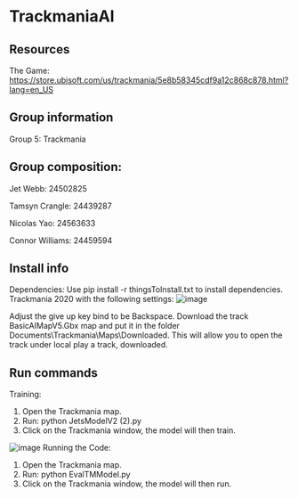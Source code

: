 # TrackmaniaAI

## Resources
The Game:
https://store.ubisoft.com/us/trackmania/5e8b58345cdf9a12c868c878.html?lang=en_US

## Group information
Group 5: Trackmania

## Group composition:
Jet Webb: 24502825

Tamsyn Crangle: 24439287

Nicolas Yao: 24563633

Connor Williams: 24459594

## Install info
Dependencies:
Use pip install -r thingsToInstall.txt to install dependencies.
Trackmania 2020 with the following settings:
![image](https://github.com/user-attachments/assets/c90e8cd6-a327-40e7-956b-91a1ab6d9471)

Adjust the give up key bind to be Backspace.
Download the track BasicAIMapV5.Gbx map and put it in the folder Documents\Trackmania\Maps\Downloaded. This will allow you to open the track under local play a track, downloaded.

## Run commands

Training:
1.	Open the Trackmania map.
2.  Run: python JetsModelV2 (2).py
3.	Click on the Trackmania window, the model will then train.


![image](https://github.com/user-attachments/assets/32af277e-dcd4-4146-9be8-85c9705e3bf6)
Running the Code:
1.	Open the Trackmania map.
2.	Run: python EvalTMModel.py
3.	Click on the Trackmania window, the model will then run.
